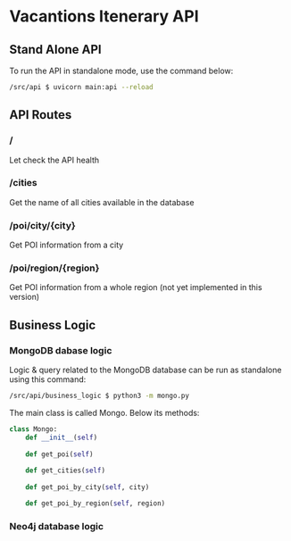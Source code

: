 # Vacantions Itenerary API

## Stand Alone API
To run the API in standalone mode, use the command below:

```bash
/src/api $ uvicorn main:api --reload
```

## API Routes

### /
Let check the API health

### /cities
Get the name of all cities available in the database

### /poi/city/{city}
Get POI information from a city

### /poi/region/{region}
Get POI information from a whole region (not yet implemented in this version)

## Business Logic

### MongoDB dabase logic
Logic & query related to the MongoDB database can be run as standalone using this command:

```bash
/src/api/business_logic $ python3 -m mongo.py
```
The main class is called Mongo. Below its methods:

```python
class Mongo:
    def __init__(self)
 
    def get_poi(self)
 
    def get_cities(self)
  
    def get_poi_by_city(self, city)

    def get_poi_by_region(self, region)
```

### Neo4j database logic
